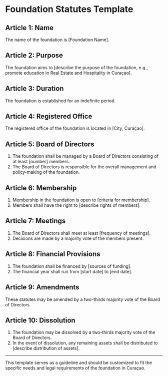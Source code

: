 # Foundation Statutes Template

## Article 1: Name
The name of the foundation is [Foundation Name].

## Article 2: Purpose
The foundation aims to [describe the purpose of the foundation, e.g., promote education in Real Estate and Hospitality in Curaçao].

## Article 3: Duration
The foundation is established for an indefinite period.

## Article 4: Registered Office
The registered office of the foundation is located in [City, Curaçao].

## Article 5: Board of Directors
1. The foundation shall be managed by a Board of Directors consisting of at least [number] members.
2. The Board of Directors is responsible for the overall management and policy-making of the foundation.

## Article 6: Membership
1. Membership in the foundation is open to [criteria for membership].
2. Members shall have the right to [describe rights of members].

## Article 7: Meetings
1. The Board of Directors shall meet at least [frequency of meetings].
2. Decisions are made by a majority vote of the members present.

## Article 8: Financial Provisions
1. The foundation shall be financed by [sources of funding].
2. The financial year shall run from [start date] to [end date].

## Article 9: Amendments
These statutes may be amended by a two-thirds majority vote of the Board of Directors.

## Article 10: Dissolution
1. The foundation may be dissolved by a two-thirds majority vote of the Board of Directors.
2. In the event of dissolution, any remaining assets shall be distributed to [describe distribution of assets].

---

This template serves as a guideline and should be customized to fit the specific needs and legal requirements of the foundation in Curaçao.